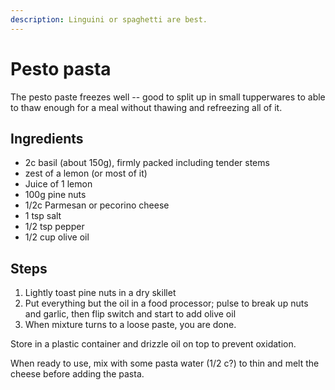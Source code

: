 ```yaml
---
description: Linguini or spaghetti are best.
---
```


# Pesto pasta

The pesto paste freezes well -- good to split up in small tupperwares to able to thaw enough for a meal without thawing and refreezing all of it.

## Ingredients

* 2c basil \(about 150g\), firmly packed including tender stems 
* zest of a lemon \(or most of it\)
* Juice of 1 lemon
* 100g pine nuts
* 1/2c Parmesan or pecorino cheese
* 1 tsp salt
* 1/2 tsp pepper
* 1/2 cup olive oil

## Steps

1. Lightly toast pine nuts in a dry skillet
2. Put everything but the oil in a food processor; pulse to break up nuts and garlic, then flip switch and start to add olive oil
3. When mixture turns to a loose paste, you are done.

Store in a plastic container and drizzle oil on top to prevent oxidation.

When ready to use, mix with some pasta water \(1/2 c?\) to thin and melt the cheese before adding the pasta.

